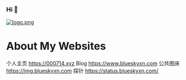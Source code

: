 ### Hi 👋

[![logo.png](https://github.com/BlueSkyXN)](https://p.pstatp.com/origin/pgc-image/0907eb516dc3408292936d8699e13a71)

# About My Websites
个人主页 https://000714.xyz
Blog https://www.blueskyxn.com
公共图床 https://img.blueskyxn.com
探针 https://status.blueskyxn.com/
